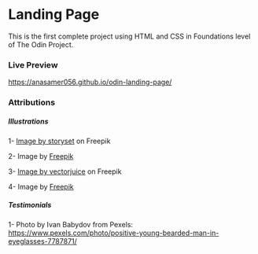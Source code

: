 # Landing Page
This is the first complete project using HTML and CSS in Foundations level of The Odin Project. 

### Live Preview 
https://anasamer056.github.io/odin-landing-page/

### Attributions

##### Illustrations
1- <a href="https://www.freepik.com/free-vector/work-time-concept-illustration_7117898.htm#query=time&position=49&from_view=search&track=sph#fromHistory">Image by storyset</a> on Freepik

2- Image by <a href="https://www.freepik.com/free-vector/man-using-calendar-remembering-appointment_8698793.htm#query=calendar%20illustration&position=6&from_view=search&track=ais#fromHistory">Freepik</a>

3- <a href="https://www.freepik.com/free-vector/native-mobile-app-abstract-concept-illustration-smartphone-application-programming-language-operating-system-online-store-marketplace-web-browser-software_12144975.htm#page=2&query=app&position=8&from_view=search&track=sph#fromHistory">Image by vectorjuice</a> on Freepik

4- Image by <a href="https://www.freepik.com/free-vector/gradient-devops-illustration_25561384.htm#query=open-source&position=0&from_view=search&track=sph#fromHistory">Freepik</a>

##### Testimonials 
1- Photo by Ivan Babydov from Pexels: https://www.pexels.com/photo/positive-young-bearded-man-in-eyeglasses-7787871/